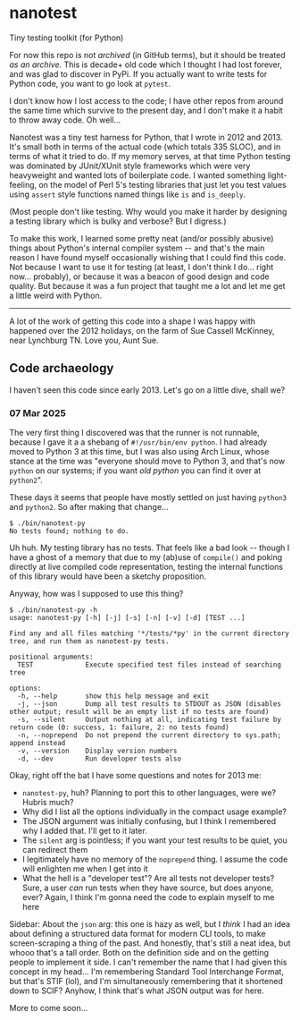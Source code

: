 # nanotest
Tiny testing toolkit (for Python)

For now this repo is not _archived_ (in GitHub terms), but it should
be treated _as an archive._ This is decade+ old code which I thought I
had lost forever, and was glad to discover in PyPi. If you actually
want to write tests for Python code, you want to go look at `pytest`.

I don't know how I lost access to the code; I have other repos from
around the same time which survive to the present day, and I don't
make it a habit to throw away code. Oh well...

Nanotest was a tiny test harness for Python, that I wrote in 2012
and 2013. It's small both in terms of the actual code (which totals
335 SLOC), and in terms of what it tried to do. If my memory serves,
at that time Python testing was dominated by JUnit/XUnit style
frameworks which were very heavyweight and wanted lots of boilerplate
code. I wanted something light-feeling, on the model of Perl 5's
testing libraries that just let you test values using `assert` style
functions named things like `is` and `is_deeply`.

(Most people don't like testing. Why would you make it harder by
designing a testing library which is bulky and verbose? But I
digress.)

To make this work, I learned some pretty neat (and/or possibly
abusive) things about Python's internal compiler system -- and that's
the main reason I have found myself occasionally wishing that I could
find this code. Not because I want to use it for testing (at least, I
don't think I do... right now... probably), or because it was a beacon
of good design and code quality. But because it was a fun project that
taught me a lot and let me get a little weird with Python.

----

A lot of the work of getting this code into a shape I was happy with
happened over the 2012 holidays, on the farm of Sue Cassell McKinney,
near Lynchburg TN. Love you, Aunt Sue.


## Code archaeology

I haven't seen this code since early 2013. Let's go on a little dive, shall we?

### 07 Mar 2025

The very first thing I discovered was that the runner is not runnable,
because I gave it a a shebang of `#!/usr/bin/env python`. I had
already moved to Python 3 at this time, but I was also using Arch
Linux, whose stance at the time was "everyone should move to Python 3,
and that's now `python` on our systems; if you want _old python_ you
can find it over at `python2`".

These days it seems that people have mostly settled on just having
`python3` and `python2`. So after making that change...

```
$ ./bin/nanotest-py
No tests found; nothing to do.
```

Uh huh. My testing library has no tests. That feels like a bad look --
though I have a ghost of a memory that due to my (ab)use of
`compile()` and poking directly at live compiled code representation,
testing the internal functions of this library would have been a
sketchy proposition.

Anyway, how was I supposed to use this thing?

```
$ ./bin/nanotest-py -h
usage: nanotest-py [-h] [-j] [-s] [-n] [-v] [-d] [TEST ...]

Find any and all files matching '*/tests/*py' in the current directory tree, and run them as nanotest-py tests.

positional arguments:
  TEST             Execute specified test files instead of searching tree

options:
  -h, --help       show this help message and exit
  -j, --json       Dump all test results to STDOUT as JSON (disables other output; result will be an empty list if no tests are found)
  -s, --silent     Output nothing at all, indicating test failure by return code (0: success, 1: failure, 2: no tests found)
  -n, --noprepend  Do not prepend the current directory to sys.path; append instead
  -v, --version    Display version numbers
  -d, --dev        Run developer tests also
```

Okay, right off the bat I have some questions and notes for 2013 me:

- `nanotest-py`, huh? Planning to port this to other languages, were
  we? Hubris much?
- Why did I list all the options individually in the compact usage
  example?
- The JSON argument was initially confusing, but I think I remembered
  why I added that. I'll get to it later.
- The `silent` arg is pointless; if you want your test results to be
  quiet, you can redirect them
- I legitimately have no memory of the `noprepend` thing. I assume the
  code will enlighten me when I get into it
- What the hell is a "developer test"? Are all tests not developer
  tests? Sure, a user _can_ run tests when they have source, but does
  anyone, ever? Again, I think I'm gonna need the code to explain
  myself to me here

Sidebar: About the `json` arg: this one is hazy as well, but I _think_
I had an idea about defining a structured data format for modern CLI
tools, to make screen-scraping a thing of the past. And honestly,
that's still a neat idea, but whooo that's a tall order. Both on the
definition side and on the getting people to implement it side. I
can't remember the name that I had given this concept in my
head... I'm remembering Standard Tool Interchange Format, but that's
STIF (lol), and I'm simultaneously remembering that it shortened down
to SCIF? Anyhow, I think that's what JSON output was for here.

More to come soon...
